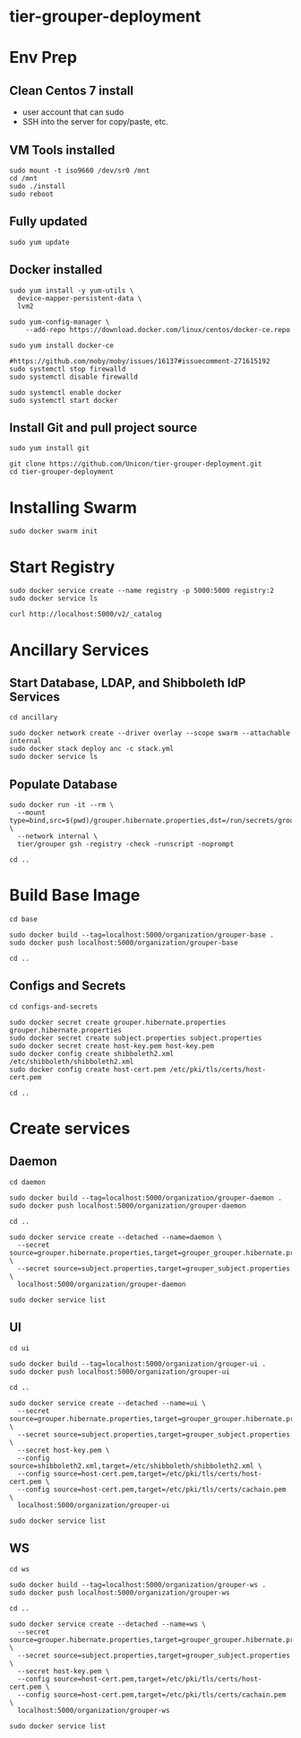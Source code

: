# tier-grouper-deployment

# Env Prep

## Clean Centos 7 install

- user account that can sudo
- SSH into the server for copy/paste, etc.

## VM Tools installed 

```
sudo mount -t iso9660 /dev/sr0 /mnt
cd /mnt
sudo ./install
sudo reboot
```

## Fully updated

```
sudo yum update
```

## Docker installed

```
sudo yum install -y yum-utils \
  device-mapper-persistent-data \
  lvm2

sudo yum-config-manager \
    --add-repo https://download.docker.com/linux/centos/docker-ce.repo

sudo yum install docker-ce 

#https://github.com/moby/moby/issues/16137#issuecomment-271615192
sudo systemctl stop firewalld
sudo systemctl disable firewalld

sudo systemctl enable docker
sudo systemctl start docker
```

## Install Git and pull project source

```
sudo yum install git

git clone https://github.com/Unicon/tier-grouper-deployment.git
cd tier-grouper-deployment
```


# Installing Swarm

```
sudo docker swarm init
```

# Start Registry

```
sudo docker service create --name registry -p 5000:5000 registry:2
sudo docker service ls
```

```
curl http://localhost:5000/v2/_catalog
```

# Ancillary Services

## Start Database, LDAP, and Shibboleth IdP Services

```
cd ancillary

sudo docker network create --driver overlay --scope swarm --attachable internal
sudo docker stack deploy anc -c stack.yml
sudo docker service ls
```

## Populate Database

```
sudo docker run -it --rm \
  --mount type=bind,src=$(pwd)/grouper.hibernate.properties,dst=/run/secrets/grouper_grouper.hibernate.properties \
  --network internal \
  tier/grouper gsh -registry -check -runscript -noprompt

cd ..
```


# Build Base Image

```
cd base

sudo docker build --tag=localhost:5000/organization/grouper-base .
sudo docker push localhost:5000/organization/grouper-base

cd ..
```


## Configs and Secrets

```
cd configs-and-secrets

sudo docker secret create grouper.hibernate.properties grouper.hibernate.properties
sudo docker secret create subject.properties subject.properties
sudo docker secret create host-key.pem host-key.pem
sudo docker config create shibboleth2.xml /etc/shibboleth/shibboleth2.xml
sudo docker config create host-cert.pem /etc/pki/tls/certs/host-cert.pem

cd ..
```

# Create services

## Daemon

```
cd daemon

sudo docker build --tag=localhost:5000/organization/grouper-daemon .
sudo docker push localhost:5000/organization/grouper-daemon

cd ..
```

```
sudo docker service create --detached --name=daemon \
  --secret source=grouper.hibernate.properties,target=grouper_grouper.hibernate.properties \
  --secret source=subject.properties,target=grouper_subject.properties \
  localhost:5000/organization/grouper-daemon

sudo docker service list
```

## UI

```
cd ui

sudo docker build --tag=localhost:5000/organization/grouper-ui .
sudo docker push localhost:5000/organization/grouper-ui

cd ..
```

```
sudo docker service create --detached --name=ui \
  --secret source=grouper.hibernate.properties,target=grouper_grouper.hibernate.properties \
  --secret source=subject.properties,target=grouper_subject.properties \  
  --secret host-key.pem \
  --config source=shibboleth2.xml,target=/etc/shibboleth/shibboleth2.xml \
  --config source=host-cert.pem,target=/etc/pki/tls/certs/host-cert.pem \
  --config source=host-cert.pem,target=/etc/pki/tls/certs/cachain.pem \
  localhost:5000/organization/grouper-ui
  
sudo docker service list
```

## WS

```
cd ws

sudo docker build --tag=localhost:5000/organization/grouper-ws .
sudo docker push localhost:5000/organization/grouper-ws

cd ..
```

```
sudo docker service create --detached --name=ws \
  --secret source=grouper.hibernate.properties,target=grouper_grouper.hibernate.properties \
  --secret source=subject.properties,target=grouper_subject.properties \
  --secret host-key.pem \
  --config source=host-cert.pem,target=/etc/pki/tls/certs/host-cert.pem \
  --config source=host-cert.pem,target=/etc/pki/tls/certs/cachain.pem \
  localhost:5000/organization/grouper-ws

sudo docker service list
```
